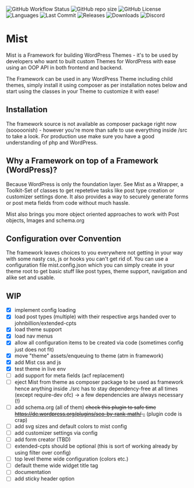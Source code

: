 ![GitHub Workflow Status](https://img.shields.io/github/workflow/status/sebot/mist/PHP%20Composer?style=for-the-badge) ![GitHub repo size](https://img.shields.io/github/repo-size/sebot/mist?style=for-the-badge) ![GitHub License](https://img.shields.io/github/license/sebot/mist?style=for-the-badge) ![Languages](https://img.shields.io/github/languages/count/sebot/mist?style=for-the-badge) ![Last Commit](https://img.shields.io/github/last-commit/sebot/mist?style=for-the-badge) ![Releases](https://img.shields.io/github/v/release/sebot/mist?include_prereleases&style=for-the-badge) ![Downloads](https://img.shields.io/github/downloads/sebot/mist/total?style=for-the-badge) ![Discord](https://img.shields.io/discord/517358401529839626?style=for-the-badge)

# Mist

Mist is a Framework for building WordPress Themes - it's to be used by developers
who want to built custom Themes for WordPress with ease using an OOP API in both
frontend and backend.

The Framework can be used in any WordPress Theme including child themes, simply install it using composer as per installation notes below and start using the classes in your Theme to customize it with ease!

## Installation

The framework source is not available as composer package right now (sooooonish) - however you're more than safe to use everything inside /src to take a look. For production use make sure you have a good understanding of php and WordPress.

## Why a Framework on top of a Framework (WordPress)?

Because WordPress is only the foundation layer. See Mist as a Wrapper, a Toolkit-Set of classes to get repetetive tasks like post type creation or customizer settings done. It also provides a way to securely generate forms or post meta fields from code without much hassle. 

Mist also brings you more object oriented approaches to work with Post objects, Images and schema.org

## Configuration over Convention

The framework leaves choices to you everywhere not getting in your way with some nasty css, js or hooks you can't get rid of. You can use a configuration file mist.config.json which you can simply create in your theme root to get basic stuff like post types, theme support, navigation and alike set and usable.

## WIP

- [x] implement config loading
- [x] load post types (multiple) with their respective args handed over to johnbillion/extended-cpts
- [x] load theme support
- [x] load nav menus
- [x] allow all configuration items to be created via code (sometimes config just does not fit)
- [x] move "theme" assets/enqueuing to theme (atm in framework)
- [x] add Mist css and js
- [x] test theme in live env
- [ ] add support for meta fields (acf replacement)
- [ ] eject Mist from theme as composer package to be used as framework hence anything inside ./src has to stay dependency-free at all times (except require-dev ofc) -> a few dependencies are always necessary (!)
- [ ] add schema.org (all of them) ~~check this plugin to safe time https://de.wordpress.org/plugins/seo-by-rank-math/ _~~ (plugin code is crap)
- [ ] add svg sizes and default colors to mist config
- [ ] add customizer settings via config
- [ ] add form creator (TBD)
- [ ] extended-cpts should be optional (this is sort of working already by using filter over config)
- [ ] top level theme wide configuration (colors etc.)
- [ ] default theme wide widget title tag
- [ ] documentation
- [ ] add sticky header option

